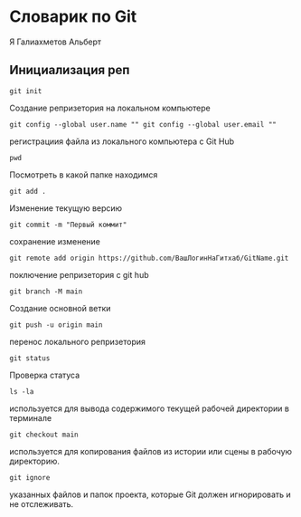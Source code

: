 # Словарик по Git
Я Галиахметов Альберт
## Инициализация реп
```
git init
```
Создание репризетория на локальном компьютере
```
git config --global user.name "" git config --global user.email ""
```
регистрациия файла из локального компьютера с Git Hub
```
pwd
```
Посмотреть в какой папке находимся
```
git add .
```
Изменение текущую версию
```
git commit -m "Первый коммит"
```
сохранение изменение
```
git remote add origin https://github.com/ВашЛогинНаГитхаб/GitName.git
```
поключение репризетория с git hub
```
git branch -M main
```
Создание основной ветки
```
git push -u origin main
```
перенос локального репризетория
```
git status
```
Проверка статуса
```
ls -la
```
используется для вывода содержимого текущей рабочей директории в терминале
```
git checkout main
```
используется для копирования файлов из истории или сцены в рабочую директорию.
```
git ignore
```
указанных файлов и папок проекта, которые Git должен игнорировать и не отслеживать.

